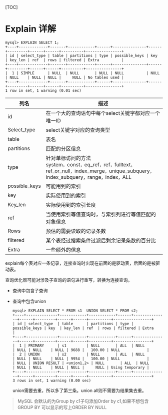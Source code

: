 [TOC]



# Explain 详解

```mysql 
mysql> EXPLAIN SELECT 1;
+----+-------------+-------+------------+------+---------------+------+---------+------+------+----------+----------------+
| id | select_type | table | partitions | type | possible_keys | key  | key_len | ref  | rows | filtered | Extra          |
+----+-------------+-------+------------+------+---------------+------+---------+------+------+----------+----------------+
|  1 | SIMPLE      | NULL  | NULL       | NULL | NULL          | NULL | NULL    | NULL | NULL |     NULL | No tables used |
+----+-------------+-------+------------+------+---------------+------+---------+------+------+----------+----------------+
1 row in set, 1 warning (0.01 sec)
```

| 列名          | 描述                                                         |
| ------------- | ------------------------------------------------------------ |
| id            | 在一个大的查询语句中每个select关键字都对应一个唯一ID         |
| Select_type   | select关键字对应的查询类型                                   |
| table         | 表名                                                         |
| partitions    | 匹配的分区信息                                               |
| type          | 针对单标访问的方法<br />system`，`const`，`eq_ref`，`ref`，`fulltext`，`ref_or_null`，`index_merge`，`unique_subquery`，`index_subquery`，`range`，`index`，`ALL |
| possible_keys | 可能用到的索引                                               |
| key           | 实际使用到的索引                                             |
| Key_len       | 实际使用到的索引长度                                         |
| ref           | 当使用索引等值查询时，与索引列进行等值匹配的对象信息         |
| Rows          | 预估的需要读取的记录条数                                     |
| filtered      | 某个表经过搜索条件过滤后剩余记录条数的百分比                 |
| Extra         | 一些额外的信息                                               |

explain每个表对应一条记录，连接查询时出现在前面的是驱动表，后面的是被驱动表。

查询优化器可能对涉及子查询的语句进行重写，转换为连接查询。

- 查询中包含子查询

- 查询中包含union

  ```mysql
  mysql> EXPLAIN SELECT * FROM s1  UNION SELECT * FROM s2;
  +----+--------------+------------+------------+------+---------------+------+---------+------+------+----------+-----------------+
  | id | select_type  | table      | partitions | type | possible_keys | key  | key_len | ref  | rows | filtered | Extra           |
  +----+--------------+------------+------------+------+---------------+------+---------+------+------+----------+-----------------+
  |  1 | PRIMARY      | s1         | NULL       | ALL  | NULL          | NULL | NULL    | NULL | 9688 |   100.00 | NULL            |
  |  2 | UNION        | s2         | NULL       | ALL  | NULL          | NULL | NULL    | NULL | 9954 |   100.00 | NULL            |
  | NULL | UNION RESULT | <union1,2> | NULL       | ALL  | NULL          | NULL | NULL    | NULL | NULL |     NULL | Using temporary |
  +----+--------------+------------+------------+------+---------------+------+---------+------+------+----------+-----------------+
  3 rows in set, 1 warning (0.00 sec)
  ```

  union需要去重，所以多了第三条。union all则不需要为结果集去重。

  

> MySQL 会默认的为Group by c1子句添加Order by c1,如果不想包含GROUP BY 可以显示的写上ORDER BY NULL 